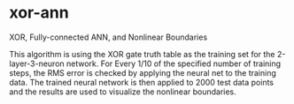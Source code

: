 # xor-ann
XOR, Fully-connected ANN, and Nonlinear Boundaries

This algorithm is using the XOR gate truth table as the training set for the 2-layer-3-neuron network. For Every 1/10 of the specified number of training steps, the RMS error is checked by applying the neural net to the training data. The trained neural network is then applied to 2000 test data points and the results are used to visualize the nonlinear boundaries.
